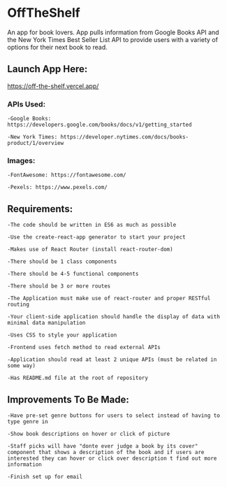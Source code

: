 # OffTheShelf
An app for book lovers. App pulls information from Google Books API and the New York Times Best Seller List API to provide users with a variety of options for their next book to read.

## Launch App Here:
https://off-the-shelf.vercel.app/

### APIs Used:
    -Google Books: https://developers.google.com/books/docs/v1/getting_started

    -New York Times: https://developer.nytimes.com/docs/books-product/1/overview

### Images: 
    -FontAwesome: https://fontawesome.com/

    -Pexels: https://www.pexels.com/

## Requirements:

    -The code should be written in ES6 as much as possible

    -Use the create-react-app generator to start your project 

    -Makes use of React Router (install react-router-dom)

    -There should be 1 class components 

    -There should be 4-5 functional components

    -There should be 3 or more routes

    -The Application must make use of react-router and proper RESTful routing 

    -Your client-side application should handle the display of data with minimal data manipulation

    -Uses CSS to style your application

    -Frontend uses fetch method to read external APIs

    -Application should read at least 2 unique APIs (must be related in some way)

    -Has README.md file at the root of repository

## Improvements To Be Made: 

    -Have pre-set genre buttons for users to select instead of having to type genre in

    -Show book descriptions on hover or click of picture

    -Staff picks will have "donte ever judge a book by its cover" component that shows a description of the book and if users are interested they can hover or click over description t find out more information

    -Finish set up for email 
